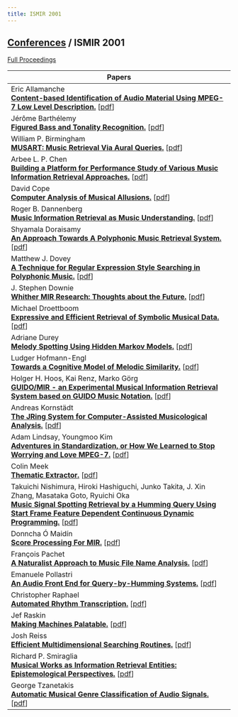 ```yaml
---
title: ISMIR 2001
---
```


## [Conferences]({{site.base_url}}/conferences) / ISMIR 2001

[Full Proceedings](https://archives.ismir.net/ismir2001/2001_ISMIR_Proceedings.pdf)

| Papers |
| --- |
|Eric Allamanche<br>**[Content-based Identification of Audio Material Using MPEG-7 Low Level Description.](https://doi.org/10.5281/zenodo.1417853)**  [[pdf](https://archives.ismir.net/ismir2001/paper/000000.pdf)]|
|Jérôme Barthélemy<br>**[Figured Bass and Tonality Recognition.](https://doi.org/10.5281/zenodo.1417161)**  [[pdf](https://archives.ismir.net/ismir2001/paper/000001.pdf)]|
|William P. Birmingham<br>**[MUSART: Music Retrieval Via Aural Queries.](https://doi.org/10.5281/zenodo.1415810)**  [[pdf](https://archives.ismir.net/ismir2001/paper/000002.pdf)]|
|Arbee L. P. Chen<br>**[Building a Platform for Performance Study of Various Music Information Retrieval Approaches.](https://doi.org/10.5281/zenodo.1414822)**  [[pdf](None)]|
|David Cope<br>**[Computer Analysis of Musical Allusions.](db/conf/ismir/ismir2001.html#Cope01)**  [[pdf](None)]|
|Roger B. Dannenberg<br>**[Music Information Retrieval as Music Understanding.](https://doi.org/10.5281/zenodo.1418263)**  [[pdf](None)]|
|Shyamala Doraisamy<br>**[An Approach Towards A Polyphonic Music Retrieval System.](https://doi.org/10.5281/zenodo.1415622)**  [[pdf](https://archives.ismir.net/ismir2001/paper/000003.pdf)]|
|Matthew J. Dovey<br>**[A Technique for Regular Expression Style Searching in Polyphonic Music.](https://doi.org/10.5281/zenodo.1416140)**  [[pdf](https://archives.ismir.net/ismir2001/paper/000004.pdf)]|
|J. Stephen Downie<br>**[Whither MIR Research: Thoughts about the Future.](db/conf/ismir/ismir2001.html#Downie01)**  [[pdf](https://archives.ismir.net/ismir2001/poster/000002.pdf)]|
|Michael Droettboom<br>**[Expressive and Efficient Retrieval of Symbolic Musical Data.](https://doi.org/10.5281/zenodo.1417741)**  [[pdf](https://archives.ismir.net/ismir2001/paper/000005.pdf)]|
|Adriane Durey<br>**[Melody Spotting Using Hidden Markov Models.](https://doi.org/10.5281/zenodo.1415680)**  [[pdf](https://archives.ismir.net/ismir2001/paper/000006.pdf)]|
|Ludger Hofmann-Engl<br>**[Towards a Cognitive Model of Melodic Similarity.](https://doi.org/10.5281/zenodo.1417359)**  [[pdf](https://archives.ismir.net/ismir2001/paper/000008.pdf)]|
|Holger H. Hoos, Kai Renz, Marko Görg<br>**[GUIDO/MIR - an Experimental Musical Information Retrieval System based on GUIDO Music Notation.](https://doi.org/10.5281/zenodo.1417517)**  [[pdf](https://archives.ismir.net/ismir2001/paper/000009.pdf)]|
|Andreas Kornstädt<br>**[The JRing System for Computer-Assisted Musicological Analysis.](https://doi.org/10.5281/zenodo.1416100)**  [[pdf](https://archives.ismir.net/ismir2001/paper/000011.pdf)]|
|Adam Lindsay, Youngmoo Kim<br>**[Adventures in Standardization, or How We Learned to Stop Worrying and Love MPEG-7.](https://doi.org/10.5281/zenodo.1418071)**  [[pdf](None)]|
|Colin Meek<br>**[Thematic Extractor.](https://doi.org/10.5281/zenodo.1414828)**  [[pdf](https://archives.ismir.net/ismir2001/paper/000012.pdf)]|
|Takuichi Nishimura, Hiroki Hashiguchi, Junko Takita, J. Xin Zhang, Masataka Goto, Ryuichi Oka<br>**[Music Signal Spotting Retrieval by a Humming Query Using Start Frame Feature Dependent Continuous Dynamic Programming.](https://doi.org/10.5281/zenodo.1417191)**  [[pdf](https://archives.ismir.net/ismir2001/paper/000013.pdf)]|
|Donncha Ó Maidín<br>**[Score Processing For MIR.](https://doi.org/10.5281/zenodo.1416442)**  [[pdf](https://archives.ismir.net/ismir2001/paper/000014.pdf)]|
|François Pachet<br>**[A Naturalist Approach to Music File Name Analysis.](https://doi.org/10.5281/zenodo.1415856)**  [[pdf](https://archives.ismir.net/ismir2001/paper/000015.pdf)]|
|Emanuele Pollastri<br>**[An Audio Front End for Query-by-Humming Systems.](https://doi.org/10.5281/zenodo.1415056)**  [[pdf](None)]|
|Christopher Raphael<br>**[Automated Rhythm Transcription.](https://doi.org/10.5281/zenodo.1416122)**  [[pdf](https://archives.ismir.net/ismir2001/paper/000016.pdf)]|
|Jef Raskin<br>**[Making Machines Palatable.](db/conf/ismir/ismir2001.html#Raskin01)**  [[pdf](None)]|
|Josh Reiss<br>**[Efficient Multidimensional Searching Routines.](https://doi.org/10.5281/zenodo.1415546)**  [[pdf](https://archives.ismir.net/ismir2001/paper/000017.pdf)]|
|Richard P. Smiraglia<br>**[Musical Works as Information Retrieval Entities: Epistemological Perspectives.](https://doi.org/10.5281/zenodo.1416512)**  [[pdf](https://archives.ismir.net/ismir2001/paper/000018.pdf)]|
|George Tzanetakis<br>**[Automatic Musical Genre Classification of Audio Signals.](https://doi.org/10.5281/zenodo.1415058)**  [[pdf](https://archives.ismir.net/ismir2001/paper/000019.pdf)]|
